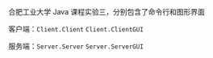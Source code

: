 合肥工业大学 Java 课程实验三，分别包含了命令行和图形界面

客户端：`Client.Client` `Client.ClientGUI`

服务端：`Server.Server` `Server.ServerGUI`
